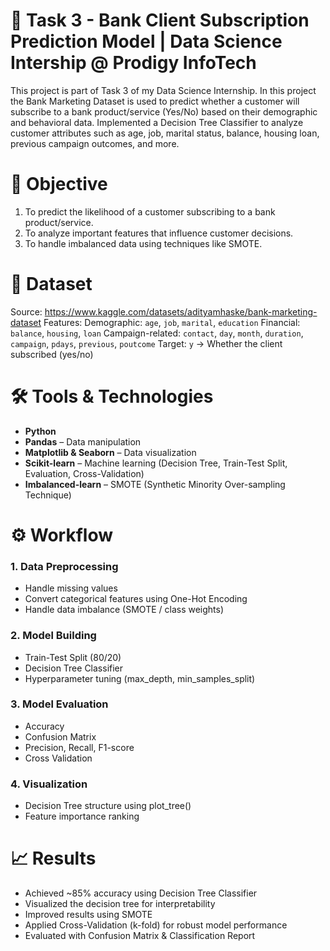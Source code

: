 # 🏦 Task 3 - Bank Client Subscription Prediction Model | Data Science Intership @ Prodigy InfoTech
This project is part of Task 3 of my Data Science Internship.
In this project the Bank Marketing Dataset is used to predict whether a customer will subscribe to a bank product/service (Yes/No) based on their demographic and behavioral data.
Implemented a Decision Tree Classifier to analyze customer attributes such as age, job, marital status, balance, housing loan, previous campaign outcomes, and more.


# 🎯 Objective
1. To predict the likelihood of a customer subscribing to a bank product/service.
2. To analyze important features that influence customer decisions.
3. To handle imbalanced data using techniques like SMOTE.


# 📂 Dataset
Source: https://www.kaggle.com/datasets/adityamhaske/bank-marketing-dataset
Features:
   Demographic: `age`, `job`, `marital`, `education`
   Financial: `balance`, `housing`, `loan`
   Campaign-related: `contact`, `day`, `month`, `duration`, `campaign`, `pdays`, `previous`, `poutcome`
Target: `y` → Whether the client subscribed (yes/no)


# 🛠️ Tools & Technologies
- **Python**
- **Pandas** – Data manipulation
- **Matplotlib & Seaborn** – Data visualization
- **Scikit-learn** – Machine learning (Decision Tree, Train-Test Split, Evaluation, Cross-Validation)
- **Imbalanced-learn** – SMOTE (Synthetic Minority Over-sampling Technique)


# ⚙️ Workflow
### 1. Data Preprocessing
- Handle missing values
- Convert categorical features using One-Hot Encoding
- Handle data imbalance (SMOTE / class weights)

### 2. Model Building
- Train-Test Split (80/20)
- Decision Tree Classifier
- Hyperparameter tuning (max_depth, min_samples_split)

### 3. Model Evaluation
- Accuracy
- Confusion Matrix
- Precision, Recall, F1-score
- Cross Validation

### 4. Visualization
- Decision Tree structure using plot_tree()
- Feature importance ranking


# 📈 Results
- Achieved ~85% accuracy using Decision Tree Classifier  
- Visualized the decision tree for interpretability
- Improved results using SMOTE
- Applied Cross-Validation (k-fold) for robust model performance
- Evaluated with Confusion Matrix & Classification Report
